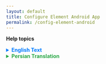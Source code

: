 ```yaml
---
layout: default
title: Configure Element Android App
permalink: /config-element-android
---
```

**Help topics**

<details>
  <summary style="font-weight: bold; color: #007bff;">English Text</summary>
  
  - Update the matrix server to **chat.jirjirak.net**.
  - Select the **"Continue with Gooyan"** option for Single Sign-On (SSO) authentication.
  - Log in using your Gooyan account credentials.

</details>

<details>
  <summary style="font-weight: bold; color: #28a745;">Persian Translation</summary>
  
  - سرور ماتریس را به **chat.jirjirak.net** تغییر دهید.
  - گزینه **"ادامه با گوپیان"** را برای احراز هویت تک‌امضاء (SSO) انتخاب کنید.
  - با استفاده از اطلاعات کاربری خود در گوپیان وارد سیستم شوید.

</details>
